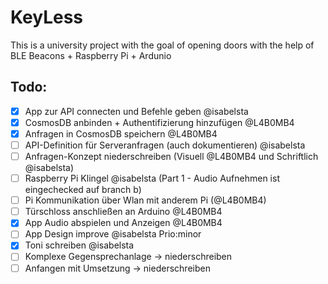 # KeyLess

This is a university project with the goal of opening doors with the help of BLE Beacons + Raspberry Pi + Ardunio

## Todo:

- [x] App zur API connecten und Befehle geben @isabelsta
- [x] CosmosDB anbinden + Authentifizierung hinzufügen @L4B0MB4
- [x] Anfragen in CosmosDB speichern @L4B0MB4
- [ ] API-Definition für Serveranfragen (auch dokumentieren) @isabelsta
- [ ] Anfragen-Konzept niederschreiben (Visuell @L4B0MB4 und Schriftlich @isabelsta)
- [ ] Raspberry Pi Klingel @isabelsta (Part 1 - Audio Aufnehmen ist eingechecked auf branch b)
- [ ] Pi Kommunikation über Wlan mit anderem Pi (@L4B0MB4)
- [ ] Türschloss anschließen an Arduino @L4B0MB4
- [x] App Audio abspielen und Anzeigen @L4B0MB4
- [ ] App Design improve @isabelsta Prio:minor
- [x] Toni schreiben @isabelsta
- [ ] Komplexe Gegensprechanlage -> niederschreiben
- [ ] Anfangen mit Umsetzung -> niederschreiben
